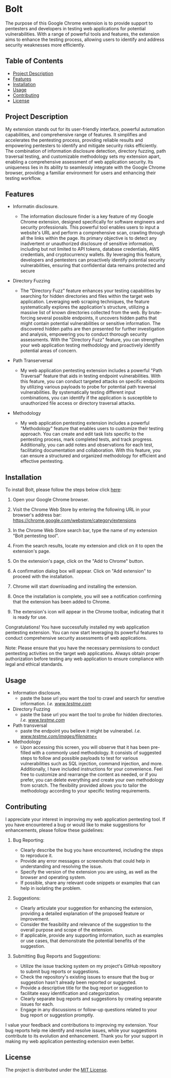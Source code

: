 
# Bolt

The purpose of this Google Chrome extension is to provide support to pentesters and developers in testing web applications for potential vulnerabilities. With a range of powerful tools and features, the extension aims to enhance the testing process, allowing users to identify and address security weaknesses more efficiently.

## Table of Contents

- [Project Description](#project-description)
- [Features](#features)
- [Installation](#installation)
- [Usage](#usage)
- [Contributing](#contributing)
- [License](#license)

## Project Description

My extension stands out for its user-friendly interface, powerful automation capabilities, and comprehensive range of features. It simplifies and accelerates the pentesting process, providing reliable results and empowering pentesters to identify and mitigate security risks efficiently. The combination of information disclosure detection, directory fuzzing, path traversal testing, and customizable methodology sets my extension apart, enabling a comprehensive assessment of web application security. Its uniqueness lies in its ability to seamlessly integrate with the Google Chrome browser, providing a familiar environment for users and enhancing their testing workflow.

## Features


- Informatin disclosure.

    - The information disclosure finder is a key feature of my Google Chrome extension, designed specifically for software engineers and security professionals. This powerful tool enables users to input a website's URL and perform a comprehensive scan, crawling through all the links within the page. Its primary objective is to detect any inadvertent or unauthorized disclosure of sensitive information, including but not limited to API tokens, database credentials, AWS credentials, and cryptocurrency wallets. By leveraging this feature, developers and pentesters can proactively identify potential security vulnerabilities, ensuring that confidential data remains protected and secure

- Directory Fuzzing
    - The "Directory Fuzz" feature enhances your testing capabilities by searching for hidden directories and files within the target web application. Leveraging web scraping techniques, the feature systematically explores the application's structure, utilizing a massive list of known directories collected from the web. By brute-forcing several possible endpoints, it uncovers hidden paths that might contain potential vulnerabilities or sensitive information. The discovered hidden paths are then presented for further investigation and analysis, empowering you to conduct thorough security assessments. With the "Directory Fuzz" feature, you can strengthen your web application testing methodology and proactively identify potential areas of concern.

- Path Transerversal
    - My web application pentesting extension includes a powerful "Path Traversal" feature that aids in testing endpoint vulnerabilities. With this feature, you can conduct targeted attacks on specific endpoints by utilizing various payloads to probe for potential path traversal vulnerabilities. By systematically testing different input combinations, you can identify if the application is susceptible to unauthorized file access or directory traversal attacks.



- Methodology
    - My web application pentesting extension includes a powerful "Methodology" feature that enables users to customize their testing approach. You can create and edit task lists specific to the pentesting process, mark completed tests, and track progress. Additionally, you can add notes and observations for each test, facilitating documentation and collaboration. With this feature, you can ensure a structured and organized methodology for efficient and effective pentesting.

## Installation

To install Bolt, please follow the steps below click [here](https://chrome.google.com/webstore/detail/bolt/nmapdbehmkhagolpgkdbpjldabdagcle):

1. Open your Google Chrome browser.

2. Visit the Chrome Web Store by entering the following URL in your browser's address bar: https://chrome.google.com/webstore/category/extensions

3. In the Chrome Web Store search bar, type the name of my extension "Bolt pentesting tool".

4. From the search results, locate my extension and click on it to open the extension's page.

5. On the extension's page, click on the "Add to Chrome" button.

6. A confirmation dialog box will appear. Click on "Add extension" to proceed with the installation.

7. Chrome will start downloading and installing the extension.

8. Once the installation is complete, you will see a notification confirming that the extension has been added to Chrome.

9. The extension's icon will appear in the Chrome toolbar, indicating that it is ready for use.

Congratulations! You have successfully installed my web application pentesting extension. You can now start leveraging its powerful features to conduct comprehensive security assessments of web applications.

Note: Please ensure that you have the necessary permissions to conduct pentesting activities on the target web applications. Always obtain proper authorization before testing any web application to ensure compliance with legal and ethical standards.

## Usage

- Information disclosure.
    - paste the base url you want the tool to crawl and search for senstive information. 
      _I.e. www.testme.com_
- Directory Fuzzing
    - paste the base url you want the tool to probe for hidden directories. 
      _I.e. www.testme.com_
 - Path transversal 
    - paste the endpoint you believe it might be vulnerabel. _I.e. www.testme.com/images/filename=_
 - Methodology
    - Upon accessing this screen, you will observe that it has been pre-filled with a commonly used methodology. It consists of suggested steps to follow and possible payloads to test for various vulnerabilities such as SQL injection, command injection, and more. Additionally, I have included instructions for your convenience. Feel free to customize and rearrange the content as needed, or if you prefer, you can delete everything and create your own methodology from scratch. The flexibility provided allows you to tailor the methodology according to your specific testing requirements.  

## Contributing

I appreciate your interest in improving my web application pentesting tool. If you have encountered a bug or would like to make suggestions for enhancements, please follow these guidelines:

1. Bug Reporting:
   - Clearly describe the bug you have encountered, including the steps to reproduce it.
   - Provide any error messages or screenshots that could help in understanding and resolving the issue.
   - Specify the version of the extension you are using, as well as the browser and operating system.
   - If possible, share any relevant code snippets or examples that can help in isolating the problem.

2. Suggestions:
   - Clearly articulate your suggestion for enhancing the extension, providing a detailed explanation of the proposed feature or improvement.
   - Consider the feasibility and relevance of the suggestion to the overall purpose and scope of the extension.
   - If applicable, provide any supporting information, such as examples or use cases, that demonstrate the potential benefits of the suggestion.

3. Submitting Bug Reports and Suggestions:
   - Utilize the issue tracking system on my project's GitHub repository to submit bug reports or suggestions.
   - Check the repository's existing issues to ensure that the bug or suggestion hasn't already been reported or suggested.
   - Provide a descriptive title for the bug report or suggestion to facilitate easy identification and categorization.
   - Clearly separate bug reports and suggestions by creating separate issues for each.
   - Engage in any discussions or follow-up questions related to your bug report or suggestion promptly.

I value your feedback and contributions to improving my extension. Your bug reports help me identify and resolve issues, while your suggestions contribute to its evolution and enhancement. Thank you for your support in making my web application pentesting extension even better.

## License

The project is distributed under the [MIT License](https://opensource.org/license/mit/). 

